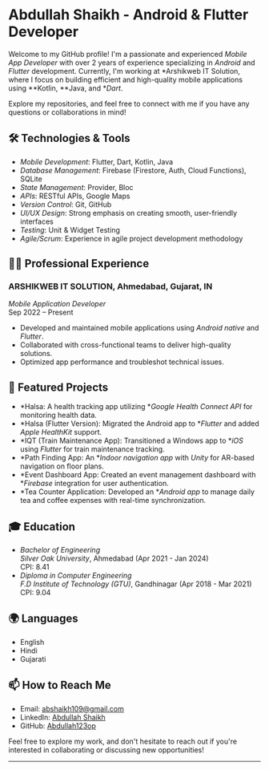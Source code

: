 # Abdullah Shaikh - Android & Flutter Developer

Welcome to my GitHub profile! I'm a passionate and experienced *Mobile App Developer* with over 2 years of experience specializing in *Android* and *Flutter* development. Currently, I'm working at *Arshikweb IT Solution, where I focus on building efficient and high-quality mobile applications using **Kotlin, **Java, and **Dart*.

Explore my repositories, and feel free to connect with me if you have any questions or collaborations in mind!

## 🛠️ Technologies & Tools

- *Mobile Development*: Flutter, Dart, Kotlin, Java
- *Database Management*: Firebase (Firestore, Auth, Cloud Functions), SQLite
- *State Management*: Provider, Bloc
- *APIs*: RESTful APIs, Google Maps
- *Version Control*: Git, GitHub
- *UI/UX Design*: Strong emphasis on creating smooth, user-friendly interfaces
- *Testing*: Unit & Widget Testing
- *Agile/Scrum*: Experience in agile project development methodology

## 👨‍💻 Professional Experience

### ARSHIKWEB IT SOLUTION, Ahmedabad, Gujarat, IN
*Mobile Application Developer*  
Sep 2022 – Present  
- Developed and maintained mobile applications using *Android native* and *Flutter*.
- Collaborated with cross-functional teams to deliver high-quality solutions.
- Optimized app performance and troubleshot technical issues.

## 📱 Featured Projects

- *Halsa: A health tracking app utilizing **Google Health Connect API* for monitoring health data.
- *Halsa (Flutter Version): Migrated the Android app to **Flutter* and added *Apple HealthKit* support.
- *IQT (Train Maintenance App): Transitioned a Windows app to **iOS* using *Flutter* for train maintenance tracking.
- *Path Finding App: An **Indoor navigation app* with *Unity* for AR-based navigation on floor plans.
- *Event Dashboard App: Created an event management dashboard with **Firebase* integration for user authentication.
- *Tea Counter Application: Developed an **Android app* to manage daily tea and coffee expenses with real-time synchronization.

## 🎓 Education

- *Bachelor of Engineering*  
  *Silver Oak University*, Ahmedabad (Apr 2021 - Jan 2024)  
  CPI: 8.41
- *Diploma in Computer Engineering*  
  *F.D Institute of Technology (GTU)*, Gandhinagar (Apr 2018 - Mar 2021)  
  CPI: 9.04

## 🌍 Languages

- English
- Hindi
- Gujarati

## 📫 How to Reach Me

- Email: [abshaikh109@gmail.com](mailto:abshaikh109@gmail.com)
- LinkedIn: [Abdullah Shaikh](https://www.linkedin.com/in/abdullah-shaikh-26368218b/)
- GitHub: [Abdullah123op](https://github.com/Abdullah123op)

Feel free to explore my work, and don't hesitate to reach out if you're interested in collaborating or discussing new opportunities!

---
